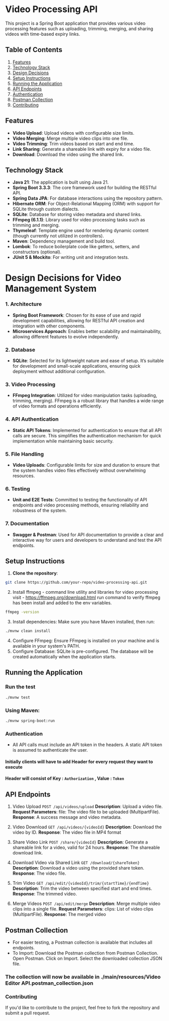 # Video Processing API

This project is a Spring Boot application that provides various video processing features such as uploading, trimming, merging, and sharing videos with time-based expiry links.

## Table of Contents

1. [Features](#features)
2. [Technology Stack](#technology-stack)
3. [Design Decisions](#design-decisions)
4. [Setup Instructions](#setup-instructions)
5. [Running the Application](#running-the-application)
6. [API Endpoints](#api-endpoints)
7. [Authentication](#authentication)
8. [Postman Collection](#postman-collection)
9. [Contributing](#contributing)
   

## Features

- **Video Upload**: Upload videos with configurable size limits.
- **Video Merging**: Merge multiple video clips into one file.
- **Video Trimming**: Trim videos based on start and end time.
- **Link Sharing**: Generate a shareable link with expiry for a video file.
- **Download**: Download the video using the shared link.

## Technology Stack

- **Java 21**: The application is built using Java 21.
- **Spring Boot 3.3.3**: The core framework used for building the RESTful API.
- **Spring Data JPA**: For database interactions using the repository pattern.
- **Hibernate ORM**: For Object-Relational Mapping (ORM) with support for SQLite through custom dialects.
- **SQLite**: Database for storing video metadata and shared links.
- **FFmpeg (6.1.1)**: Library used for video processing tasks such as trimming and merging.
- **Thymeleaf**: Template engine used for rendering dynamic content (though currently not utilized in controllers).
- **Maven**: Dependency management and build tool.
- **Lombok**: To reduce boilerplate code like getters, setters, and constructors (optional).
- **JUnit 5 & Mockito**: For writing unit and integration tests.
# Design Decisions for Video Management System

### 1. Architecture
- **Spring Boot Framework**: Chosen for its ease of use and rapid development capabilities, allowing for RESTful API creation and integration with other components.
- **Microservices Approach**: Enables better scalability and maintainability, allowing different features to evolve independently.

### 2. Database
- **SQLite**: Selected for its lightweight nature and ease of setup. It’s suitable for development and small-scale applications, ensuring quick deployment without additional configuration.

### 3. Video Processing
- **FFmpeg Integration**: Utilized for video manipulation tasks (uploading, trimming, merging). FFmpeg is a robust library that handles a wide range of video formats and operations efficiently.

### 4. API Authentication
- **Static API Tokens**: Implemented for authentication to ensure that all API calls are secure. This simplifies the authentication mechanism for quick implementation while maintaining basic security.

### 5. File Handling
- **Video Uploads**: Configurable limits for size and duration to ensure that the system handles video files effectively without overwhelming resources.

### 6. Testing
- **Unit and E2E Tests**: Committed to testing the functionality of API endpoints and video processing methods, ensuring reliability and robustness of the system.

### 7. Documentation
- **Swagger & Postman**: Used for API documentation to provide a clear and interactive way for users and developers to understand and test the API endpoints.

## Setup Instructions

1. **Clone the repository**:
``` bash
git clone https://github.com/your-repo/video-processing-api.git
```
2. Install ffmpeg - command line utility and libraries for video processing 
visit - https://ffmpeg.org/download.html
run command to verify ffmpeg has been install and added to the env variables.
``` bash
ffmpeg -version
```
3. Install dependencies: Make sure you have Maven installed, then run:
``` bash
./mvnw clean install
```
4. Configure FFmpeg: Ensure FFmpeg is installed on your machine and is available in your system's PATH.
5. Configure Database: SQLite is pre-configured. The database will be created automatically when the application starts.

## Running the Application
### Run the test 
``` bash
./mvnw test
```
### Using Maven: 
``` bash
./mvnw spring-boot:run
```

### Authentication
* All API calls must include an API token in the headers. A static API token is assumed to authenticate the user.
#### Initially clients will have to add Header for every request they want to execute 
#### Header will consist of Key : `Authorization` , Value : `Token`
## API Endpoints
1. Video Upload
  `POST /api/videos/upload`
  **Description**: Upload a video file.
  **Request Parameters**:
  file: The video file to be uploaded (MultipartFile).
  **Response**: A success message and video metadata.

2. Video Download
`GET /api/videos/{videoId}`
**Description**: Download the video by ID.
**Response**: The video file in MP4 format

3. Share Video Link
`POST /share/{videoId}`
**Description**: Generate a shareable link for a video, valid for 24 hours.
**Response**: The shareable download link.

4. Download Video via Shared Link
`GET /download/{shareToken}`
**Description**: Download a video using the provided share token.
**Response**: The video file.

5. Trim Video
`GET /api/edit/{videoId}/trim/{startTime}/{endTime}`
**Description**: Trim the video between specified start and end times.
**Response**: The trimmed video.

6. Merge Videos
`POST /api/edit/merge`
**Description**: Merge multiple video clips into a single file.
**Request Parameters**:
clips: List of video clips (MultipartFile).
**Response**: The merged video

## Postman Collection
* For easier testing, a Postman collection is available that includes all endpoints.
* To Import: Download the Postman collection from Postman Collection.
Open Postman.
Click on Import.
Select the downloaded collection JSON file.
### The collection will now be available in ./main/resources/Video Editor API.postman_collection.json

### Contributing
If you'd like to contribute to the project, feel free to fork the repository and submit a pull request.
